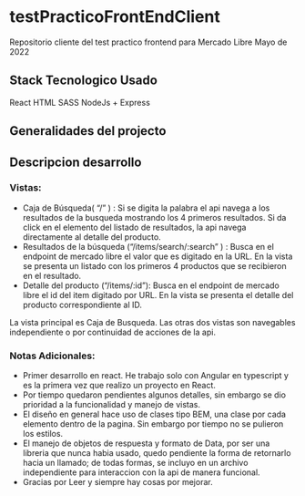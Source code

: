 # testPracticoFrontEndClient
Repositorio cliente del test practico frontend para Mercado Libre Mayo de 2022

## Stack Tecnologico Usado
React
HTML
SASS
NodeJs + Express

## Generalidades del projecto

## Descripcion desarrollo

### Vistas:

* Caja de Búsqueda( “/” ) : Si se digita la palabra el api navega a los resultados de la busqueda mostrando los 4 primeros resultados. Si da click en el elemento del listado de resultados, la api navega directamente al detalle del producto.
* Resultados de la búsqueda (“/items/search/:search” ) : Busca en el endpoint de mercado libre el valor que es digitado en la URL. En la vista se presenta un listado con los primeros 4 productos que se recibieron en el resultado.
* Detalle del producto (“/items/:id”): Busca en el endpoint de mercado libre el id del item digitado por URL. En la vista se presenta el detalle del producto correspondiente al ID.

La vista principal es Caja de Busqueda.
Las otras dos vistas son navegables independiente o por continuidad de acciones de la api.


### Notas Adicionales:

* Primer desarrollo en react. He trabajo solo con Angular en typescript y es la primera vez que realizo un proyecto en React.
* Por tiempo quedaron pendientes algunos detalles, sin embargo se dio prioridad a la funcionalidad y manejo de vistas. 
* El diseño en general hace uso de clases tipo BEM, una clase por cada elemento dentro de la pagina. Sin embargo por tiempo no se pulieron los estilos.
* El manejo de objetos de respuesta y formato de Data, por ser una libreria que nunca habia usado, quedo pendiente la forma de retornarlo hacia un llamado; de todas formas, se incluyo en un archivo independiente para interaccion con la api de manera funcional.
* Gracias por Leer y siempre hay cosas por mejorar.